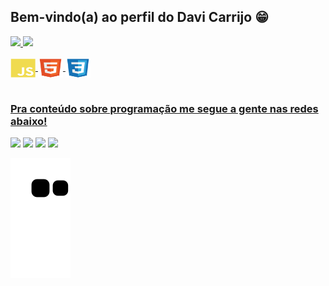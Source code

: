 ## Bem-vindo(a) ao perfil do Davi Carrijo 😁

 <div>
   <a href="https://github.com/DaviCarrijo">
   <img height="180em" src="https://github-readme-stats.vercel.app/api?username=DaviCarrijo&show_icons=true&theme=tokyonight&include_all_commits=true&count_private=true"/>
   <img height="180em" src="https://github-readme-stats.vercel.app/api/top-langs/?username=DaviCarrijo&layout=compact&langs_count=6&theme=tokyonight"/>

</div>
<div style="display: inline_block"><br>
  <img align="center" alt="Js" height="30" width="40" src="https://raw.githubusercontent.com/devicons/devicon/master/icons/javascript/javascript-plain.svg">
  <img align="center" alt="HTML" height="30" width="40" src="https://raw.githubusercontent.com/devicons/devicon/master/icons/html5/html5-original.svg">
  <img align="center" alt="CSS" height="30" width="40" src="https://raw.githubusercontent.com/devicons/devicon/master/icons/css3/css3-original.svg">
</div>
 
 <br>
 
  ### Pra conteúdo sobre programação me segue a gente nas redes abaixo!
 
<div> 
  <a href="https://www.youtube.com/channel/UCtXK1eG32XqNkGelUFvcN6A" target="_blank"><img src="https://img.shields.io/badge/YouTube-FF0000?style=for-the-badge&logo=youtube&logoColor=white" target="_blank"></a>
  <a href="https://www.linkedin.com/in/davi-carrijo-90536b263/" target="_blank"><img src="https://img.shields.io/badge/-LinkedIn-%230077B5?style=for-the-badge&logo=linkedin&logoColor=white" target="_blank"></a> 
 <a href="https://sketchfab.com/ArtCarrijo" target="_blank"><img src="https://img.shields.io/badge/Sketchfab-1CAAD9?style=for-the-badge&logo=sketchfab&logoColor=white" target="_blank"></a>
 <a href="https://www.artstation.com/artcarrijo" target="_blank"><img src="https://img.shields.io/badge/ArtStation-13AFF0?style=for-the-badge&logo=artstation&logoColor=white" target="_blank"></a>
 
  ![Snake animation](https://github.com/DaviCarrijo/DaviCarrijo/blob/output/github-contribution-grid-snake.svg)

</div>
